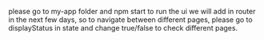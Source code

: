 please go to my-app folder and npm start to run the ui
we will add in router in the next few days, so to navigate between different pages, please go to displayStatus in state and change true/false 
to check different pages.
